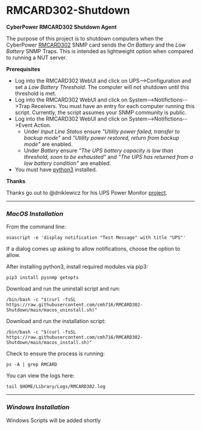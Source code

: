 # RMCARD302-Shutdown
**CyberPower RMCARD302 Shutdown Agent**

The purpose of this project is to shutdown computers when the CyberPower [RMCARD302](https://www.cyberpowersystems.com/product/ups/hardware/rmcard302/) SNMP card sends the *On Battery* and the *Low Battery* SNMP Traps. This is intended as lightweight option when compared to running a NUT server.


**Prerequisites**

* Log into the RMCARD302 WebUI and click on UPS-->Configuration and set a *Low Battery Threshold*. The computer will not shutdown until this threshold is met.
* Log into the RMCARD302 WebUI and click on System-->Notifictions-->Trap Receivers.  You must have an entry for each computer running this script.  Currently, the script assumes your SNMP community is public.
* Log into the RMCARD302 WebUI and click on System-->Notifictions-->Event Action. 
    * Under *Input Line Status* ensure *"Utility power failed, transfer to backup mode"* and *"Utility power restored, return from backup mode"* are enabled.
    * Under *Battery* ensure *"The UPS battery capacity is low than threshold, soon to be exhausted"* and *"The UPS has returned from a low battery condition"* are enabled.
* You must have [python3](https://www.python.org/downloads/) installed.


**Thanks**

Thanks go out to @dniklewicz for his UPS Power Monitor [project](https://github.com/dniklewicz/UPSPowerHelper).


--- 

### *MacOS Installation*
From the command line:
```
osascript -e 'display notification "Test Message" with title "UPS"'
```
If a dialog comes up asking to allow notifications, choose the option to allow.

After installing python3, install required modules via pip3:

```
pip3 install pysnmp getopts
```

Download and run the uninstall script and run:
```
/bin/bash -c "$(curl -fsSL https://raw.githubusercontent.com/cmh716/RMCARD302-Shutdown/main/macos_uninstall.sh)"
```

Download and run the installation script:
```
/bin/bash -c "$(curl -fsSL https://raw.githubusercontent.com/cmh716/RMCARD302-Shutdown/main/macos_install.sh)"
```

Check to ensure the process is running:
```
ps -A | grep RMCARD
```

You can view the logs here:
```
tail $HOME/Library/Logs/RMCARD302.log
``` 
--- 


### *Windows Installation*
Windows Scripts will be added shortly







